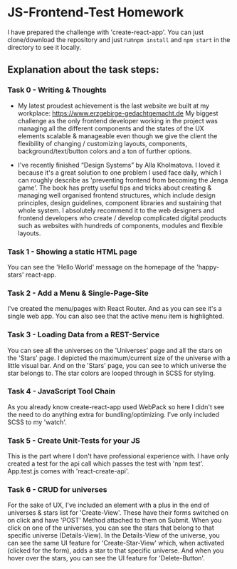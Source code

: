 # JS-Frontend-Test Homework

I have prepared the challenge with 'create-react-app'.
You can just clone/download the repository and just run`npm install` and `npm start` in the directory to see it locally.

## Explanation about the task steps:

### Task 0 - Writing & Thoughts

* My latest proudest achievement is the last website we built at my workplace: https://www.erzgebirge-gedachtgemacht.de
My biggest challenge as the only frontend developer working in the project was managing all the different components and the states of the UX elements scalable & manageable even though we give the client the flexibility of changing / customizing layouts, components, background/text/button colors and a ton of further options.

* I've recently finished “Design Systems” by Alla Kholmatova. I loved it because it's a great solution to one problem I used face daily, which I can roughly describe as 'preventing frontend from becoming the Jenga game'. The book has pretty useful tips and tricks about creating & managing well organised frontend structures, which include design principles, design guidelines, component libraries and sustaining that whole system. I absolutely recommend it to the web designers and frontend developers who create / develop complicated digital products such as websites with hundreds of components, modules and flexible layouts.

### Task 1 - Showing a static HTML page

You can see the 'Hello World' message on the homepage of the 'happy-stars' react-app.

### Task 2 - Add a Menu & Single-Page-Site

I've created the menu/pages with React Router. And as you can see it's a single web app. You can also see that the active menu item is highlighted.

### Task 3 - Loading Data from a REST-Service

You can see all the universes on the 'Universes' page and all the stars on the 'Stars' page.
I depicted the maximum/current size of the universe with a little visual bar. And on the 'Stars' page, you can see to which universe the star belongs to. The star colors are looped through in SCSS for styling.

### Task 4 - JavaScript Tool Chain

As you already know create-react-app used WebPack so here I didn't see the need to do anything extra for bundling/optimizing. I've only included SCSS to my 'watch'.

### Task 5 - Create Unit-Tests for your JS

This is the part where I don't have professional experience with. I have only created a test for the api call which passes the test with 'npm test'. App.test.js comes with 'react-create-api'.

### Task 6 - CRUD for universes

For the sake of UX, I've included an element with a plus in the end of universes & stars list for 'Create-View'. These have their forms switched on on click and have 'POST' Method attached to them on Submit. When you click on one of the universes, you can see the stars that belong to that specific universe (Details-View). In the Details-View of the universe, you can see the same UI feature for 'Create-Star-View' which, when activated (clicked for the form), adds a star to that specific universe. And when you hover over the stars, you can see the UI feature for 'Delete-Button'.
